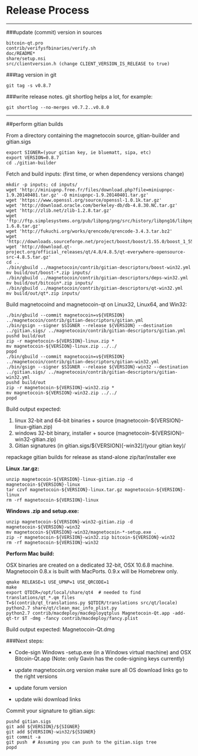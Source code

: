 Release Process
====================

* * *

###update (commit) version in sources


	bitcoin-qt.pro
	contrib/verifysfbinaries/verify.sh
	doc/README*
	share/setup.nsi
	src/clientversion.h (change CLIENT_VERSION_IS_RELEASE to true)

###tag version in git

	git tag -s v0.8.7

###write release notes. git shortlog helps a lot, for example:

	git shortlog --no-merges v0.7.2..v0.8.0

* * *

##perform gitian builds

 From a directory containing the magnetocoin source, gitian-builder and gitian.sigs
  
	export SIGNER=(your gitian key, ie bluematt, sipa, etc)
	export VERSION=0.8.7
	cd ./gitian-builder

 Fetch and build inputs: (first time, or when dependency versions change)

	mkdir -p inputs; cd inputs/
	wget 'http://miniupnp.free.fr/files/download.php?file=miniupnpc-1.9.20140401.tar.gz' -O miniupnpc-1.9.20140401.tar.gz'
	wget 'https://www.openssl.org/source/openssl-1.0.1k.tar.gz'
	wget 'http://download.oracle.com/berkeley-db/db-4.8.30.NC.tar.gz'
	wget 'http://zlib.net/zlib-1.2.8.tar.gz'
	wget 'ftp://ftp.simplesystems.org/pub/libpng/png/src/history/libpng16/libpng-1.6.8.tar.gz'
	wget 'http://fukuchi.org/works/qrencode/qrencode-3.4.3.tar.bz2'
	wget 'http://downloads.sourceforge.net/project/boost/boost/1.55.0/boost_1_55_0.tar.bz2'
	wget 'http://download.qt-project.org/official_releases/qt/4.8/4.8.5/qt-everywhere-opensource-src-4.8.5.tar.gz'
	cd ..
	./bin/gbuild ../magnetocoin/contrib/gitian-descriptors/boost-win32.yml
	mv build/out/boost-*.zip inputs/
	./bin/gbuild ../magnetocoin/contrib/gitian-descriptors/deps-win32.yml
	mv build/out/bitcoin*.zip inputs/
	./bin/gbuild ../magnetocoin/contrib/gitian-descriptors/qt-win32.yml
	mv build/out/qt*.zip inputs/

 Build magnetocoind and magnetocoin-qt on Linux32, Linux64, and Win32:
  
	./bin/gbuild --commit magnetocoin=v${VERSION} ../magnetocoin/contrib/gitian-descriptors/gitian.yml
	./bin/gsign --signer $SIGNER --release ${VERSION} --destination ../gitian.sigs/ ../magnetocoin/contrib/gitian-descriptors/gitian.yml
	pushd build/out
	zip -r magnetocoin-${VERSION}-linux.zip *
	mv magnetocoin-${VERSION}-linux.zip ../../
	popd
	./bin/gbuild --commit magnetocoin=v${VERSION} ../magnetocoin/contrib/gitian-descriptors/gitian-win32.yml
	./bin/gsign --signer $SIGNER --release ${VERSION}-win32 --destination ../gitian.sigs/ ../magnetocoin/contrib/gitian-descriptors/gitian-win32.yml
	pushd build/out
	zip -r magnetocoin-${VERSION}-win32.zip *
	mv magnetocoin-${VERSION}-win32.zip ../../
	popd

  Build output expected:

  1. linux 32-bit and 64-bit binaries + source (magnetocoin-${VERSION}-linux-gitian.zip)
  2. windows 32-bit binary, installer + source (magnetocoin-${VERSION}-win32-gitian.zip)
  3. Gitian signatures (in gitian.sigs/${VERSION}[-win32]/(your gitian key)/

repackage gitian builds for release as stand-alone zip/tar/installer exe

**Linux .tar.gz:**

	unzip magnetocoin-${VERSION}-linux-gitian.zip -d magnetocoin-${VERSION}-linux
	tar czvf magnetocoin-${VERSION}-linux.tar.gz magnetocoin-${VERSION}-linux
	rm -rf magnetocoin-${VERSION}-linux

**Windows .zip and setup.exe:**

	unzip magnetocoin-${VERSION}-win32-gitian.zip -d magnetocoin-${VERSION}-win32
	mv magnetocoin-${VERSION}-win32/magnetocoin-*-setup.exe .
	zip -r magnetocoin-${VERSION}-win32.zip bitcoin-${VERSION}-win32
	rm -rf magnetocoin-${VERSION}-win32

**Perform Mac build:**

  OSX binaries are created on a dedicated 32-bit, OSX 10.6.8 machine.
  Magnetocoin 0.8.x is built with MacPorts.  0.9.x will be Homebrew only.

	qmake RELEASE=1 USE_UPNP=1 USE_QRCODE=1
	make
	export QTDIR=/opt/local/share/qt4  # needed to find translations/qt_*.qm files
	T=$(contrib/qt_translations.py $QTDIR/translations src/qt/locale)
	python2.7 share/qt/clean_mac_info_plist.py
	python2.7 contrib/macdeploy/macdeployqtplus Magnetocoin-Qt.app -add-qt-tr $T -dmg -fancy contrib/macdeploy/fancy.plist

 Build output expected: Magnetocoin-Qt.dmg

###Next steps:

* Code-sign Windows -setup.exe (in a Windows virtual machine) and
  OSX Bitcoin-Qt.app (Note: only Gavin has the code-signing keys currently)

* update magnetocoin.org version
  make sure all OS download links go to the right versions

* update forum version

* update wiki download links

Commit your signature to gitian.sigs:

	pushd gitian.sigs
	git add ${VERSION}/${SIGNER}
	git add ${VERSION}-win32/${SIGNER}
	git commit -a
	git push  # Assuming you can push to the gitian.sigs tree
	popd

